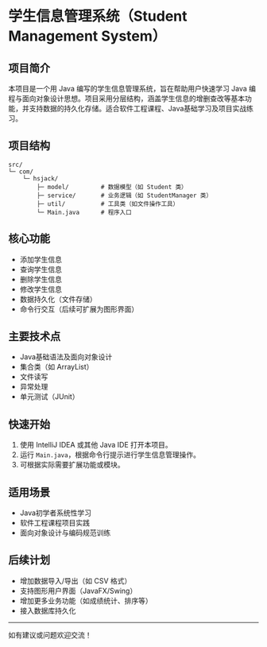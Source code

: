 # 学生信息管理系统（Student Management System）

## 项目简介

本项目是一个用 Java 编写的学生信息管理系统，旨在帮助用户快速学习 Java 编程与面向对象设计思想。项目采用分层结构，涵盖学生信息的增删查改等基本功能，并支持数据的持久化存储。适合软件工程课程、Java基础学习及项目实战练习。

## 项目结构

```
src/
└─ com/
    └─ hsjack/
        ├─ model/         # 数据模型（如 Student 类）
        ├─ service/       # 业务逻辑（如 StudentManager 类）
        ├─ util/          # 工具类（如文件操作工具）
        └─ Main.java      # 程序入口
```

## 核心功能

- 添加学生信息
- 查询学生信息
- 删除学生信息
- 修改学生信息
- 数据持久化（文件存储）
- 命令行交互（后续可扩展为图形界面）

## 主要技术点

- Java基础语法及面向对象设计
- 集合类（如 ArrayList）
- 文件读写
- 异常处理
- 单元测试（JUnit）

## 快速开始

1. 使用 IntelliJ IDEA 或其他 Java IDE 打开本项目。
2. 运行 `Main.java`，根据命令行提示进行学生信息管理操作。
3. 可根据实际需要扩展功能或模块。

## 适用场景

- Java初学者系统性学习
- 软件工程课程项目实践
- 面向对象设计与编码规范训练

## 后续计划

- 增加数据导入/导出（如 CSV 格式）
- 支持图形用户界面（JavaFX/Swing）
- 增加更多业务功能（如成绩统计、排序等）
- 接入数据库持久化

---

如有建议或问题欢迎交流！